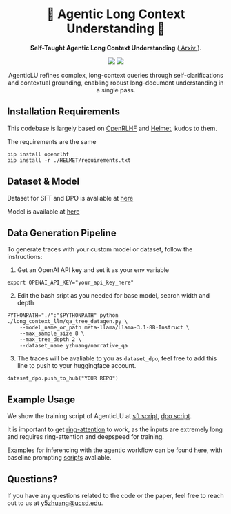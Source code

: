<h1 align="center"> 📖 Agentic Long Context Understanding 📖 </h1>
<p align="center"> <b>Self-Taught Agentic Long Context Understanding</b>  (<a href="https://arxiv.org/abs/TBD"> Arxiv </a>). 
</p>

<p align="center">
  <img src="https://img.shields.io/badge/license-mit-blue.svg">
  <img src="https://img.shields.io/badge/python-3.9+-blue">
</p>  

<p align="center"> AgenticLU refines complex, long-context queries through self-clarifications and contextual grounding, enabling robust long-document understanding in a single pass.
</p>

## Installation Requirements
This codebase is largely based on [OpenRLHF](https://github.com/OpenRLHF/OpenRLHF) and [Helmet](https://github.com/princeton-nlp/HELMET), kudos to them.

The requirements are the same
```
pip install openrlhf
pip install -r ./HELMET/requirements.txt
```


## Dataset \& Model

Dataset for SFT and DPO is avaliable at [here]([yzhuang/Agentic-Long-Context-Understanding-QA](https://huggingface.co/datasets/yzhuang/Agentic-Long-Context-Understanding-QA))

Model is available at [here]([yzhuang/Llama-3.1-8B-Instruct-AgenticLU](https://huggingface.co/yzhuang/Llama-3.1-8B-Instruct-AgenticLU))

## Data Generation Pipeline

To generate traces with your custom model or dataset, follow the instructions:

1. Get an OpenAI API key and set it as your env variable
```
export OPENAI_API_KEY="your_api_key_here"
```

2. Edit the bash sript as you needed for base model, search width and depth
```
PYTHONPATH="./":"$PYTHONPATH" python ./long_context_llm/qa_tree_datagen.py \
    --model_name_or_path meta-llama/Llama-3.1-8B-Instruct \
    --max_sample_size 8 \
    --max_tree_depth 2 \
    --dataset_name yzhuang/narrative_qa
```

3. The traces will be avaliable to you as ```dataset_dpo```, feel free to add this line to push to your huggingface account.
```
dataset_dpo.push_to_hub("YOUR REPO")
```

## Example Usage

We show the training script of AgenticLU at [sft script](bash_scripts/sft_8b.sh), [dpo script](bash_scripts/rlhf_8b.sh).

It is important to get [ring-attention](https://github.com/zhuzilin/ring-flash-attention) to work, as the inputs are extremely long and requires ring-attention and deepspeed for training.

Examples for inferencing with the agentic workflow can be found [here](HELMET/scripts/run_agents.sh), with baseline prompting [scripts](HELMET/scripts/run_prompting.sh) avaliable.


## Questions?

If you have any questions related to the code or the paper, feel free to reach out to us at y5zhuang@ucsd.edu.
